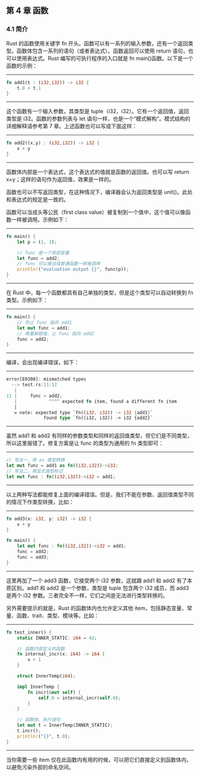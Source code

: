 ## 第 4 章 函数

### 4.1 简介   

Rust 的函数使用关键字 fn 开头。函数可以有一系列的输入参数，还有一个返回类型。函数体包含一系列的语句（或者表达式）。函数返回可以使用 return 语句，也可以使用表达式。Rust 编写的可执行程序的入口就是 fn main()函数。以下是一个函数的示例：

---

```rust
fn add1(t : (i32,i32)) -> i32 {
    t.0 + t.1
}
```

---

这个函数有一个输入参数，其类型是 tuple（i32，i32）。它有一个返回值，返回类型是 i32。函数的参数列表与 let 语句一样，也是一个“模式解构”。模式结构的详细解释请参考第 7 章。上述函数也可以写成下面这样：

---

```rust
fn add2((x,y) : (i32,i32)) -> i32 {
    x + y
}
```

---

函数体内部是一个表达式，这个表达式的值就是函数的返回值。也可以写 return x+y；这样的语句作为返回值，效果是一样的。

函数也可以不写返回类型，在这种情况下，编译器会认为返回类型是 unit()。此处和表达式的规定是一致的。

函数可以当成头等公民（first class value）被复制到一个值中，这个值可以像函数一样被调用。示例如下：

---

```rust
fn main() {
    let p = (1, 3);

    // func 是一个局部变量
    let func = add2;
    // func 可以被当成普通函数一样被调用
    println!("evaluation output {}", func(p));
}
```

---

在 Rust 中，每一个函数都具有自己单独的类型，但是这个类型可以自动转换到 fn 类型。示例如下：

---

```rust
fn main() {
    // 先让 func 指向 add1
    let mut func = add1;
    // 再重新赋值，让 func 指向 add2
    func = add2;
}
```

---

编译，会出现编译错误，如下：

---

```rust
error[E0308]: mismatched types
  --> test.rs:11:12
   |
11 |     func = add2;
   |            ^^^^ expected fn item, found a different fn item
   |
   = note: expected type `fn((i32, i32)) -> i32 {add1}`
              found type `fn((i32, i32)) -> i32 {add2}`
```

---

虽然 add1 和 add2 有同样的参数类型和同样的返回值类型，但它们是不同类型，所以这里报错了。修复方案是让 func 的类型为通用的 fn 类型即可：

---

```rust
// 写法一，用 as 类型转换
let mut func = add1 as fn((i32,i32))->i32;
// 写法二，用显式类型标记
let mut func : fn((i32,i32))->i32 = add1;
```

---

以上两种写法都能修复上面的编译错误。但是，我们不能在参数、返回值类型不同的情况下作类型转换，比如：

---

```rust
fn add3(x: i32, y: i32) -> i32 {
    x + y
}

fn main() {
    let mut func : fn((i32,i32))->i32 = add1;
    func = add2;
    func = add3;
}
```

---

这里再加了一个 add3 函数，它接受两个 i32 参数，这就跟 add1 和 add2 有了本质区别。add1 和 add2 是一个参数，类型是 tuple 包含两个 i32 成员，而 add3 是两个 i32 参数。三者完全不一样，它们之间是无法进行类型转换的。

另外需要提示的就是，Rust 的函数体内也允许定义其他 item，包括静态变量、常量、函数、trait、类型、模块等。比如：

---

```rust
fn test_inner() {
    static INNER_STATIC: i64 = 42;

    // 函数内部定义的函数
    fn internal_incr(x: i64) -> i64 {
        x + 1
    }

    struct InnerTemp(i64);

    impl InnerTemp {
        fn incr(&mut self) {
            self.0 = internal_incr(self.0);
        }
    }

    // 函数体，执行语句
    let mut t = InnerTemp(INNER_STATIC);
    t.incr();
    println!("{}", t.0);
}
```

---

当你需要一些 item 仅在此函数内有用的时候，可以把它们直接定义到函数体内，以避免污染外部的命名空间。
